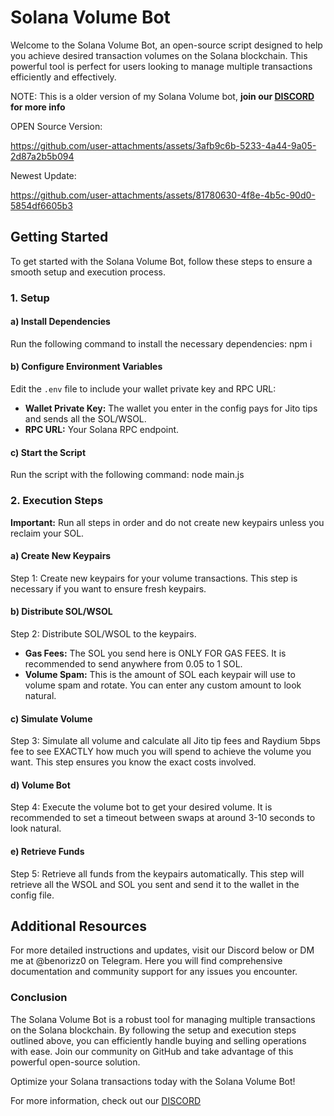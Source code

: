 # Solana Volume Bot

Welcome to the Solana Volume Bot, an open-source script designed to help you achieve desired transaction volumes on the Solana blockchain. This powerful tool is perfect for users looking to manage multiple transactions efficiently and effectively.

NOTE: This is a older version of my Solana Volume bot, **join our [DISCORD](https://discord.gg/solana-scripts) for more info**


OPEN Source Version:



https://github.com/user-attachments/assets/3afb9c6b-5233-4a44-9a05-2d87a2b5b094



Newest Update:




https://github.com/user-attachments/assets/81780630-4f8e-4b5c-90d0-5854df6605b3




## Getting Started

To get started with the Solana Volume Bot, follow these steps to ensure a smooth setup and execution process.

### 1. Setup

#### a) Install Dependencies
Run the following command to install the necessary dependencies:
npm i

#### b) Configure Environment Variables
Edit the `.env` file to include your wallet private key and RPC URL:
- **Wallet Private Key:** The wallet you enter in the config pays for Jito tips and sends all the SOL/WSOL.
- **RPC URL:** Your Solana RPC endpoint.

#### c) Start the Script
Run the script with the following command:
node main.js

### 2. Execution Steps

**Important:** Run all steps in order and do not create new keypairs unless you reclaim your SOL.

#### a) Create New Keypairs
Step 1: Create new keypairs for your volume transactions. This step is necessary if you want to ensure fresh keypairs.

#### b) Distribute SOL/WSOL
Step 2: Distribute SOL/WSOL to the keypairs.
- **Gas Fees:** The SOL you send here is ONLY FOR GAS FEES. It is recommended to send anywhere from 0.05 to 1 SOL.
- **Volume Spam:** This is the amount of SOL each keypair will use to volume spam and rotate. You can enter any custom amount to look natural.

#### c) Simulate Volume
Step 3: Simulate all volume and calculate all Jito tip fees and Raydium 5bps fee to see EXACTLY how much you will spend to achieve the volume you want. This step ensures you know the exact costs involved.

#### d) Volume Bot
Step 4: Execute the volume bot to get your desired volume. It is recommended to set a timeout between swaps at around 3-10 seconds to look natural.

#### e) Retrieve Funds
Step 5: Retrieve all funds from the keypairs automatically. This step will retrieve all the WSOL and SOL you sent and send it to the wallet in the config file.

## Additional Resources

For more detailed instructions and updates, visit our Discord below or DM me at @benorizz0 on Telegram. Here you will find comprehensive documentation and community support for any issues you encounter.

### Conclusion

The Solana Volume Bot is a robust tool for managing multiple transactions on the Solana blockchain. By following the setup and execution steps outlined above, you can efficiently handle buying and selling operations with ease. Join our community on GitHub and take advantage of this powerful open-source solution.

Optimize your Solana transactions today with the Solana Volume Bot!

For more information, check out our [DISCORD](https://discord.gg/solana-scripts)
